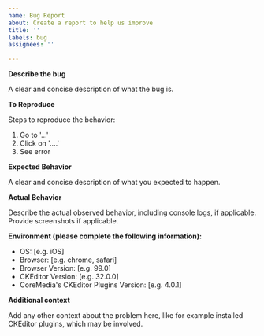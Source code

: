 ```yaml
---
name: Bug Report
about: Create a report to help us improve
title: ''
labels: bug
assignees: ''

---
```


**Describe the bug**

A clear and concise description of what the bug is.

**To Reproduce**

Steps to reproduce the behavior:

1. Go to '...'
2. Click on '....'
3. See error

**Expected Behavior**

A clear and concise description of what you expected to happen.

**Actual Behavior**

Describe the actual observed behavior, including console logs, if applicable. Provide screenshots if applicable.

**Environment (please complete the following information):**

 - OS: [e.g. iOS]
 - Browser: [e.g. chrome, safari]
 - Browser Version: [e.g. 99.0]
 - CKEditor Version: [e.g. 32.0.0]
 - CoreMedia's CKEditor Plugins Version: [e.g. 4.0.1]

**Additional context**

Add any other context about the problem here, like for example installed CKEditor plugins, which may be involved.
